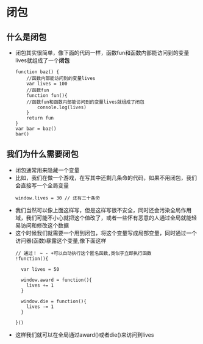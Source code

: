 # 闭包
## 什么是闭包
- 闭包其实很简单，像下面的代码一样，函数fun和函数内部能访问到的变量lives就组成了一个**闭包**
	```
	function baz() {
	    //函数内部能访问到的变量lives
	    var lives = 100
	    //函数fun
	    function fun(){
	    //函数fun和函数内部能访问到的变量lives就组成了闭包
	        console.log(lives)
	    }
	    return fun 
	}
	var bar = baz()
	bar()
	```

## 我们为什么需要闭包
- 闭包通常用来隐藏一个变量
- 比如，我们在做一个游戏，在写其中还剩几条命的代码，如果不用闭包，我们会直接写一个全局变量
	```
	window.lives = 30 // 还有三十条命
	```
- 我们当然可以像上面这样写，但是这样写很不安全，同时还会污染全局作用域，我们可能不小心就把这个值改了，或者一些怀有恶意的人通过全局就能轻易访问和修改这个数据
- 这个时候我们就需要一个用到闭包，将这个变量写成局部变量，同时通过一个访问器(函数)暴露这个变量,像下面这样       
	```
	// 通过！ ~ - +可以自动执行这个匿名函数,类似于立即执行函数
	!function(){
	
	  var lives = 50
	
	  window.award = function(){
	    lives += 1
	  }
	
	  window.die = function(){
	    lives -= 1
	  }
	
	}()
	```
- 这样我们就可以在全局通过award()或者die()来访问到lives
